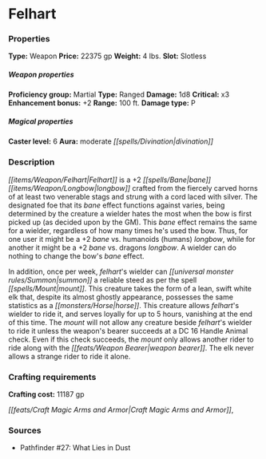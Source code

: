 ﻿---
Title: "Felhart"
Type: "Weapon"
Price: "22375 gp"
Weight: "4 lbs."
Slot: "Slotless"
Proficiency group: "Martial"
Weapon properties Type: "Ranged"
Damage: "1d8"
Critical: "x3"
Enhancement bonus: "+2"
Range: "100 ft."
Damage type: "P"
Caster level: "6"
Aura: "moderate divination"
Description: |
  "_Felhart_ is a _+2 bane longbow_ crafted from the fiercely carved horns of at least two venerable stags and strung with a cord laced with silver. The designated foe that its bane effect functions against varies, being determined by the creature a wielder hates the most when the bow is first picked up (as decided upon by the GM). This bane effect remains the same for a wielder, regardless of how many times he's used the bow. Thus, for one user it might be a _+2 bane vs. humanoids (humans) longbow_, while for another it might be a _+2 bane vs. dragons longbow_. A wielder can do nothing to change the bow's bane effect.
  In addition, once per week, _felhart's_ wielder can summon a reliable steed as per the spell _mount_. This creature takes the form of a lean, swift white elk that, despite its almost ghostly appearance, possesses the same statistics as a horse. This creature allows _felhart's_ wielder to ride it, and serves loyally for up to 5 hours, vanishing at the end of this time. The mount will not allow any creature beside _felhart's_ wielder to ride it unless the weapon's bearer succeeds at a DC 16 Handle Animal check. Even if this check succeeds, the mount only allows another rider to ride along with the weapon bearer. The elk never allows a strange rider to ride it alone."
Crafting cost: "11187 gp"
Sources: "['Pathfinder #27: What Lies in Dust']"
---

# Felhart

### Properties

**Type:** Weapon **Price:** 22375 gp **Weight:** 4 lbs. **Slot:** Slotless

##### Weapon properties

**Proficiency group:** Martial **Type:** Ranged **Damage:** 1d8 **Critical:** x3 **Enhancement bonus:** +2 **Range:** 100 ft. **Damage type:** P

##### Magical properties

**Caster level:** 6 **Aura:** moderate _[[spells/Divination|divination]]_

### Description

_[[items/Weapon/Felhart|Felhart]]_ is a +2 _[[spells/Bane|bane]]_ _[[items/Weapon/Longbow|longbow]]_ crafted from the fiercely carved horns of at least two venerable stags and strung with a cord laced with silver. The designated foe that its _bane_ effect functions against varies, being determined by the creature a wielder hates the most when the bow is first picked up (as decided upon by the GM). This _bane_ effect remains the same for a wielder, regardless of how many times he's used the bow. Thus, for one user it might be a +2 _bane_ vs. humanoids (humans) _longbow_, while for another it might be a +2 _bane_ vs. dragons _longbow_. A wielder can do nothing to change the bow's _bane_ effect.

In addition, once per week, _felhart_'s wielder can _[[universal monster rules/Summon|summon]]_ a reliable steed as per the spell _[[spells/Mount|mount]]_. This creature takes the form of a lean, swift white elk that, despite its almost ghostly appearance, possesses the same statistics as a _[[monsters/Horse|horse]]_. This creature allows _felhart_'s wielder to ride it, and serves loyally for up to 5 hours, vanishing at the end of this time. The _mount_ will not allow any creature beside _felhart_'s wielder to ride it unless the weapon's bearer succeeds at a DC 16 Handle Animal check. Even if this check succeeds, the _mount_ only allows another rider to ride along with the _[[feats/Weapon Bearer|weapon bearer]]_. The elk never allows a strange rider to ride it alone.

### Crafting requirements

**Crafting cost:** 11187 gp

_[[feats/Craft Magic Arms and Armor|Craft Magic Arms and Armor]]_,

### Sources

* Pathfinder #27: What Lies in Dust